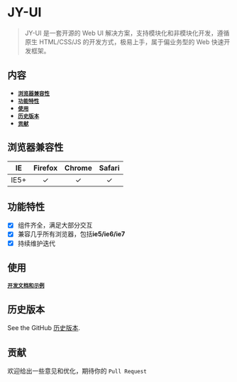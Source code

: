 # JY-UI
> JY-UI 是一套开源的 Web UI 解决方案，支持模块化和非模块化开发，遵循原生 HTML/CSS/JS 的开发方式，极易上手，属于偏业务型的 Web 快速开发框架。

## 内容

- [**`浏览器兼容性`**](#浏览器兼容性)
- [**`功能特性`**](#功能特性)
- [**`使用`**](#使用)
- [**`历史版本`**](#功能特性)
- [**`贡献`**](#贡献)

## 浏览器兼容性
| IE | Firefox |Chrome | Safari |
|:---------:|:---------:|:---------:|:---------:|
| IE5+ | &check;| &check; | &check; |

## 功能特性
* [x] 组件齐全，满足大部分交互
* [x] 兼容几乎所有浏览器，包括**ie5/ie6/ie7**
* [x] 持续维护迭代

## 使用

[**`开发文档和示例`**](https://blog.lisong.hn.cn/jy-ui/doc/index.html)

## 历史版本

See the GitHub [历史版本](https://github.com/wanls4583/jy-ui/releases).

## 贡献

欢迎给出一些意见和优化，期待你的 `Pull Request`